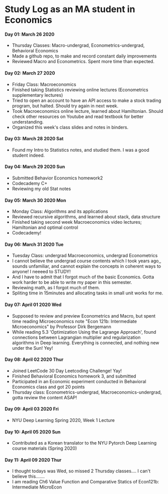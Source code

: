 # Study Log as an MA student in Economics
#### Day 01: March 26 2020
* Thursday Classes: Macro-undergrad, Econometrics-undergrad, Behavioral Economics
* Made a github repo, to make and record constant daily improvements
* Reviewed Macro and Econometrics. Spent more time than expected. 

#### Day 02: March 27 2020
* Friday Class: Macroeconomics 
* Finished taking Statistics reviewing online lectures (Econometrics supplementary lectures)
* Tried to open an account to have an API access to make a stock trading program, but halted. Should try again in next week.
* Took Macroeconomics online lecture, learned about Hamiltonian. Should check other resources on Youtube and read textbook for better understanding. 
* Organized this week's class slides and notes in binders.

#### Day 03: March 28 2020 Sat
* Found my Intro to Statistics notes, and studied them. I was a good student indeed. 

#### Day 04: March 29 2020 Sun
* Submitted Behavior Economics homework2
* Codecademy C+
* Reviewing my old Stat notes
 
#### Day 05: March 30 2020 Mon
* Monday Class: Algorithms and its applications
* Reviewed recursive algorithms, and learned about stack, data structure
* Finished taking second week Macroeconomics video lectures; Hamiltonian and optimal control 
* Codecademy! 

#### Day 06: March 31 2020 Tue
* Tuesday Class: undergrad Macroeconomics, undergrad Econometrics
* I cannot believe the undergrad course contents which I took years ago,, sounds unfamiliar, and cannot explain the concepts in coherent ways to anyone! I neeeed to STUDY!
* And I have to admit that I forgot much of the basic Economics. Gotta work harder to be able to write my paper in this semester. 
* Reviewing math, as I forgot much of them.
* Spliting time in 15minutes and allocating tasks in small unit works for me. 

#### Day 07: April 01 2020 Wed
* Supposed to review and preview Econometrics and Macro, but spent time reading Microeconomics note "Econ 121b: Intermediate Microeconomics" by Professor Dirk Bergemann
* While reading 5.3 'Optimization Using the Lagrange Approach', found connections between Lagrangian multiplier and regularization algorithms in Deep learning. Everything is connected, and nothing new under the Sun! Yey! 

#### Day 08: April 02 2020 Thur
* Joined LeetCode 30 Day Leetcoding Challenge! Yay!
* Finished Behavioral Economics homework 3, and submitted
* Participated in an Economic experiment conducted in Behavioral Economics class and got 20 points
* Thursday class: Econometrics-undergrad, Macroeconomics-undergrad, gotta review the content ASAP! 

#### Day 09: April 03 2020 Fri
* NYU Deep Learning Spring 2020, Week 1 Lecture 

#### Day 10: April 05 2020 Sun
* Contributed as a Korean translator to the NYU Pytorch Deep Learning course materials (Spring 2020)

#### Day 11: April 09 2020 Thur
* I thought todays was Wed, so missed 2 Thursday classes.... I can't believe this.......
* I am reading Ch6 Value Function and Comparative Statics of Econ121b: Intermediate MicroEcon

